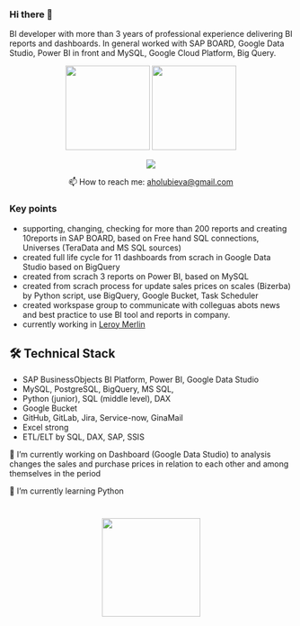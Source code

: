 ### Hi there 👋
BI developer with more than 3 years of professional experience delivering BI reports and dashboards.
In general worked with SAP BOARD, Google Data Studio, Power BI in front and MySQL, Google Cloud Platform, Big Query. 

<p align='center'>
   <a href="https://github-readme-stats.vercel.app/api?username=alyonacherry&show_icons=true&count_private=true"><img
           height=150
           src="https://github-readme-stats.vercel.app/api?username=alyonacherry&show_icons=true&count_private=true"/></a>
   <a href="https://github.com/alyonacherry/github-readme-stats"><img height=150
                                                                  src="https://github-readme-stats.vercel.app/api/top-langs/?username=alyonacherry&layout=compact"/></a>                                                                 </a>
</p>

<p align='center'>
   <a href="https://www.linkedin.com/in/alyona-holubieva-373724212/">
       <img src="https://img.shields.io/badge/linkedin-%230077B5.svg?&style=for-the-badge&logo=linkedin&logoColor=white"/>
   </a>
<p align='center'>
   📫 How to reach me: <a href='mailto:aholubieva@gmail.com'>aholubieva@gmail.com</a>
</p>



### Key points

*   supporting, changing, checking for more than 200 reports and creating 10reports in SAP BOARD, 
    based on Free hand SQL connections, Universes (TeraData and MS SQL sources)
*   created full life cycle for 11 dashboards from scrach in Google Data Studio based on BigQuery
*   created from scrach 3 reports on Power BI, based on MySQL 
*   created from scrach process for update sales prices on scales (Bizerba) by Python script, use BigQuery, Google Bucket, Task Scheduler
*   created workspase group to communicate with colleguas abots news and best practice to use BI tool and reports in company.
*   currently working in [Leroy Merlin](https://www.linkedin.com/company/leroy-merlin/)

## 🛠 Technical Stack
*   SAP BusinessObjects BI Platform, Power BI, Google Data Studio  
*   MySQL, PostgreSQL, BigQuery, MS SQL, 
*   Python (junior), SQL (middle level), DAX
*   Google Bucket
*   GitHub, GitLab, Jira, Service-now, GinaMail
*   Excel strong
*   ETL/ELT by SQL, DAX, SAP, SSIS

🔭 I’m currently working on Dashboard (Google Data Studio) to analysis changes the sales and purchase prices
   in relation to each other and among themselves in the period
                              
🌱 I’m currently learning Python 


<div align="center" style="margin: 40px 0">
   <a href="https://github.com/alyonacherry/github-profile-views-counter">
       <img width="175px" src="https://komarev.com/ghpvc/?username=romankh3&color=DE002D">
   </a>
</div>
